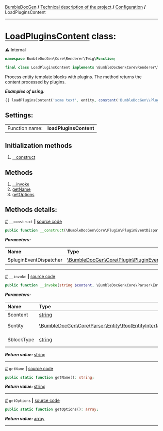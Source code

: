 [BumbleDocGen](../../README.md) **/**
[Technical description of the project](../readme.md) **/**
[Configuration](../01_configuration.md) **/**
LoadPluginsContent

---


# [LoadPluginsContent](https://github.com/bumble-tech/bumble-doc-gen/blob/master/src/Core/Renderer/Twig/Function/LoadPluginsContent.php#L18) class:
⚠️ Internal 
```php
namespace BumbleDocGen\Core\Renderer\Twig\Function;

final class LoadPluginsContent implements \BumbleDocGen\Core\Renderer\Twig\Function\CustomFunctionInterface
```
Process entity template blocks with plugins. The method returns the content processed by plugins.

***Examples of using:***
```php
{{ loadPluginsContent('some text', entity, constant('BumbleDocGen\\Plugin\\BaseTemplatePluginInterface::BLOCK_AFTER_HEADER')) }}
```


<h2>Settings:</h2>

<table>
    <tr>
        <td>Function name:</td>
        <td><b>loadPluginsContent</b></td>
    </tr>
</table>

## Initialization methods

1. [__construct](#m-construct) 
## Methods

1. [__invoke](#m-invoke) 
1. [getName](#mgetname) 
1. [getOptions](#mgetoptions) 

## Methods details:

<a name="m-construct" href="#m-construct">#</a> `__construct`  **|** [source code](https://github.com/bumble-tech/bumble-doc-gen/blob/master/src/Core/Renderer/Twig/Function/LoadPluginsContent.php#L20)
```php
public function __construct(\BumbleDocGen\Core\Plugin\PluginEventDispatcher $pluginEventDispatcher);
```

***Parameters:***

| Name | Type | Description |
|:-|:-|:-|
$pluginEventDispatcher | [\BumbleDocGen\Core\Plugin\PluginEventDispatcher](https://github.com/bumble-tech/bumble-doc-gen/blob/master/src/Core/Plugin/PluginEventDispatcher.php) | - |

---

<a name="m-invoke" href="#m-invoke">#</a> `__invoke`  **|** [source code](https://github.com/bumble-tech/bumble-doc-gen/blob/master/src/Core/Renderer/Twig/Function/LoadPluginsContent.php#L42)
```php
public function __invoke(string $content, \BumbleDocGen\Core\Parser\Entity\RootEntityInterface $entity, string $blockType): string;
```

***Parameters:***

| Name | Type | Description |
|:-|:-|:-|
$content | [string](https://www.php.net/manual/en/language.types.string.php) | Content to be processed by plugins |
$entity | [\BumbleDocGen\Core\Parser\Entity\RootEntityInterface](https://github.com/bumble-tech/bumble-doc-gen/blob/master/src/Core/Parser/Entity/RootEntityInterface.php) | The entity for which we process the content block |
$blockType | [string](https://www.php.net/manual/en/language.types.string.php) | Content block type. @see BaseTemplatePluginInterface::BLOCK_* |

***Return value:*** [string](https://www.php.net/manual/en/language.types.string.php)

---

<a name="mgetname" href="#mgetname">#</a> `getName`  **|** [source code](https://github.com/bumble-tech/bumble-doc-gen/blob/master/src/Core/Renderer/Twig/Function/LoadPluginsContent.php#L24)
```php
public static function getName(): string;
```

***Return value:*** [string](https://www.php.net/manual/en/language.types.string.php)

---

<a name="mgetoptions" href="#mgetoptions">#</a> `getOptions`  **|** [source code](https://github.com/bumble-tech/bumble-doc-gen/blob/master/src/Core/Renderer/Twig/Function/LoadPluginsContent.php#L29)
```php
public static function getOptions(): array;
```

***Return value:*** [array](https://www.php.net/manual/en/language.types.array.php)

---
